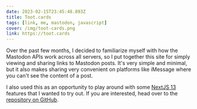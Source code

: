 ```yaml
---
date: 2023-02-15T23:45:48.893Z
title: Toot.cards
tags: [link, me, mastodon, javascript]
cover: /img/toot-cards.png
link: https://toot.cards
---
```


Over the past few months, I decided to familiarize myself with how the Mastodon APIs work across all servers, so I put together this site for simply viewing and sharing links to Mastodon posts. It's very simple and minimal, but it also makes sharing very convenient on platforms like iMessage where you can't see the content of a post.

I also used this as an opportunity to play around with some [NextJS 13](https://nextjs.org/blog/next-13) features that I wanted to try out. If you are interested, head over to the [repository on GitHub](https://github.com/ZicklePop/toot-cards).
